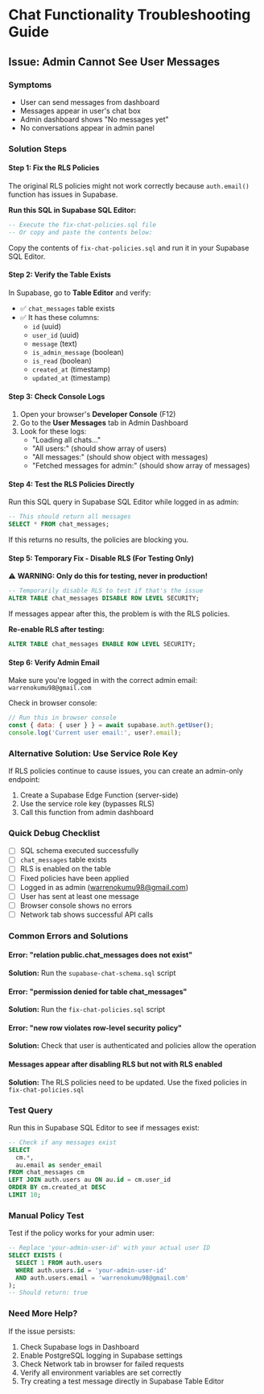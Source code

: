 # Chat Functionality Troubleshooting Guide

## Issue: Admin Cannot See User Messages

### Symptoms
- User can send messages from dashboard
- Messages appear in user's chat box
- Admin dashboard shows "No messages yet"
- No conversations appear in admin panel

### Solution Steps

#### Step 1: Fix the RLS Policies
The original RLS policies might not work correctly because `auth.email()` function has issues in Supabase.

**Run this SQL in Supabase SQL Editor:**

```sql
-- Execute the fix-chat-policies.sql file
-- Or copy and paste the contents below:
```

Copy the contents of `fix-chat-policies.sql` and run it in your Supabase SQL Editor.

#### Step 2: Verify the Table Exists
In Supabase, go to **Table Editor** and verify:
- ✅ `chat_messages` table exists
- ✅ It has these columns:
  - `id` (uuid)
  - `user_id` (uuid)
  - `message` (text)
  - `is_admin_message` (boolean)
  - `is_read` (boolean)
  - `created_at` (timestamp)
  - `updated_at` (timestamp)

#### Step 3: Check Console Logs
1. Open your browser's **Developer Console** (F12)
2. Go to the **User Messages** tab in Admin Dashboard
3. Look for these logs:
   - "Loading all chats..."
   - "All users:" (should show array of users)
   - "All messages:" (should show object with messages)
   - "Fetched messages for admin:" (should show array of messages)

#### Step 4: Test the RLS Policies Directly

Run this SQL query in Supabase SQL Editor while logged in as admin:

```sql
-- This should return all messages
SELECT * FROM chat_messages;
```

If this returns no results, the policies are blocking you.

#### Step 5: Temporary Fix - Disable RLS (For Testing Only)

⚠️ **WARNING: Only do this for testing, never in production!**

```sql
-- Temporarily disable RLS to test if that's the issue
ALTER TABLE chat_messages DISABLE ROW LEVEL SECURITY;
```

If messages appear after this, the problem is with the RLS policies.

**Re-enable RLS after testing:**
```sql
ALTER TABLE chat_messages ENABLE ROW LEVEL SECURITY;
```

#### Step 6: Verify Admin Email

Make sure you're logged in with the correct admin email: `warrenokumu98@gmail.com`

Check in browser console:
```javascript
// Run this in browser console
const { data: { user } } = await supabase.auth.getUser();
console.log('Current user email:', user?.email);
```

### Alternative Solution: Use Service Role Key

If RLS policies continue to cause issues, you can create an admin-only endpoint:

1. Create a Supabase Edge Function (server-side)
2. Use the service role key (bypasses RLS)
3. Call this function from admin dashboard

### Quick Debug Checklist

- [ ] SQL schema executed successfully
- [ ] `chat_messages` table exists
- [ ] RLS is enabled on the table
- [ ] Fixed policies have been applied
- [ ] Logged in as admin (warrenokumu98@gmail.com)
- [ ] User has sent at least one message
- [ ] Browser console shows no errors
- [ ] Network tab shows successful API calls

### Common Errors and Solutions

#### Error: "relation public.chat_messages does not exist"
**Solution:** Run the `supabase-chat-schema.sql` script

#### Error: "permission denied for table chat_messages"
**Solution:** Run the `fix-chat-policies.sql` script

#### Error: "new row violates row-level security policy"
**Solution:** Check that user is authenticated and policies allow the operation

#### Messages appear after disabling RLS but not with RLS enabled
**Solution:** The RLS policies need to be updated. Use the fixed policies in `fix-chat-policies.sql`

### Test Query

Run this in Supabase SQL Editor to see if messages exist:

```sql
-- Check if any messages exist
SELECT 
  cm.*,
  au.email as sender_email
FROM chat_messages cm
LEFT JOIN auth.users au ON au.id = cm.user_id
ORDER BY cm.created_at DESC
LIMIT 10;
```

### Manual Policy Test

Test if the policy works for your admin user:

```sql
-- Replace 'your-admin-user-id' with your actual user ID
SELECT EXISTS (
  SELECT 1 FROM auth.users 
  WHERE auth.users.id = 'your-admin-user-id' 
  AND auth.users.email = 'warrenokumu98@gmail.com'
);
-- Should return: true
```

### Need More Help?

If the issue persists:
1. Check Supabase logs in Dashboard
2. Enable PostgreSQL logging in Supabase settings
3. Check Network tab in browser for failed requests
4. Verify all environment variables are set correctly
5. Try creating a test message directly in Supabase Table Editor

